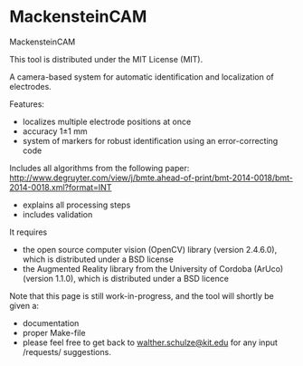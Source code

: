 
MackensteinCAM
==============

MackensteinCAM

This tool is distributed under the MIT License (MIT).

A camera-based system for automatic identification and localization of electrodes.

Features:
- localizes multiple electrode positions at once
- accuracy 1±1 mm
- system of markers for robust identification using an error-correcting code

Includes all algorithms from the following paper: http://www.degruyter.com/view/j/bmte.ahead-of-print/bmt-2014-0018/bmt-2014-0018.xml?format=INT
- explains all processing steps
- includes validation

It requires

* the open source computer vision (OpenCV) library (version 2.4.6.0), which is distributed under a BSD license
* the Augmented Reality library from the University of Cordoba (ArUco) (version 1.1.0), which is distributed under a BSD licence

Note that this page is still work-in-progress, and the tool will shortly be given a:

* documentation
* proper Make-file
* please feel free to get back to walther.schulze@kit.edu for any input /requests/ suggestions.
